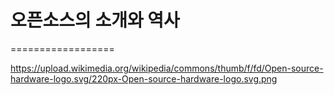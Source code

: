 
# 오픈소스의 소개와 역사
==================


https://upload.wikimedia.org/wikipedia/commons/thumb/f/fd/Open-source-hardware-logo.svg/220px-Open-source-hardware-logo.svg.png
